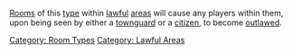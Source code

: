 [Rooms](:Category:_Rooms.md "wikilink") of this
[type](:Category:_Room_Types.md "wikilink") within
[lawful](:Category:_Lawful_Areas.md "wikilink")
[areas](:Category:_Areas.md "wikilink") will cause any players within
them, upon being seen by either a
[townguard](Townguard_Mobs.md "wikilink") or a
[citizen](Citizen_Mobs.md "wikilink"), to become
[outlawed](Outlaw_Flag.md "wikilink").

[Category: Room Types](Category:_Room_Types "wikilink") [Category:
Lawful Areas](Category:_Lawful_Areas "wikilink")
